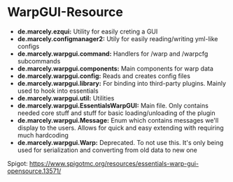 # WarpGUI-Resource

* **de.marcely.ezqui:** Utility for easily creting a GUI
* **de.marcely.configmanager2:** Utily for easily reading/writing yml-like configs
* **de.marcely.warpgui.command:** Handlers for /warp and /warpcfg subcommands
* **de.marcely.warpgui.components:** Main components for warp data
* **de.marcely.warpgui.config:** Reads and creates config files
* **de.marcely.warpgui.library:** For binding into third-party plugins. Mainly used to hook into essentials
* **de.marcely.warpgui.util:** Utilities
* **de.marcely.warpgui.EssentialsWarpGUI:** Main file. Only contains needed core stuff and stuff for basic loading/unloading of the plugin
* **de.marcely.warpgui.Message:** Enum which contains messages we'll display to the users. Allows for quick and easy extending with requiring much hardcoding
* **de.marcely.warpgui.Warp:** Deprecated. To not use this. It's only being used for serialization and converting from old data to new one

Spigot: https://www.spigotmc.org/resources/essentials-warp-gui-opensource.13571/
